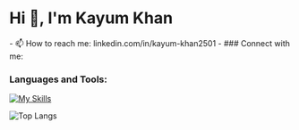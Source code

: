<h1>Hi 👋, I'm Kayum Khan</h1>
- 📫 How to reach me: <a hre="https://www.linkedin.com/in/kayum-khan2501/">linkedin.com/in/kayum-khan2501</a>
- ### Connect with me:

### Languages and Tools:
[![My Skills](https://skillicons.dev/icons?i=,html,css,javascript,bootstrap,mysql,c,java,python,wordpress,github,git)](https://skillicons.dev)


![Top Langs](https://github-readme-stats.vercel.app/api/top-langs/?username=KayumKhan25&theme=dark)

<br>
